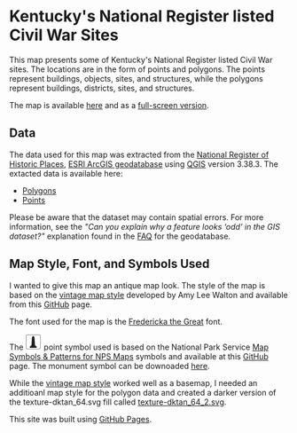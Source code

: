 # Kentucky's National Register listed Civil War Sites
This map presents some of Kentucky's National Register listed Civil War sites. The locations are in the form of points and polygons. The points represent buildings, objects, sites, and structures, while the polygons represent buildings, districts, sites, and structures. 

The map is available [here](/Map/index.html) and as a [full-screen version](/Map/map.html).

## Data
The data used for this map was extracted from the [National Register of Historic Places](https://www.nps.gov/subjects/nationalregister/index.htm), [ESRI ArcGIS geodatabase](https://catalog.data.gov/dataset/national-register-of-historic-places-1ab90) using [QGIS](https://www.qgis.org) version 3.38.3.
The  extacted data is available here:
  + [Polygons](/Data/NR_KY_CW_Polygon.geojson.zip)
  + [Points](/Data/NR_KY_CW_Points.geojson.zip)

Please be aware that the dataset may contain spatial errors. For more information, see the _"Can you explain why a feature looks ‘odd’ in the GIS dataset?"_ explanation found in the [FAQ](https://irma.nps.gov/DataStore/DownloadFile/706729?Reference=2305305) for the geodatabase.

## Map Style, Font, and Symbols Used
I wanted to give this map an antique map look. The style of the map is based on the [vintage map style](https://blog.mapbox.com/designing-the-vintage-style-in-mapbox-studio-9da4aa2a627f) developed by Amy Lee Walton and available from this [GitHub](https://github.com/mapbox/mapbox-gl-vintage-style) page. 

The font used for the map is the [Fredericka the Great](https://fonts.google.com/specimen/Fredericka+the+Great) font.

The ![monument point symbol ](Fonts_Styles/monument_light.svg) point symbol used is based on the National Park Service [Map Symbols & Patterns for NPS Maps](https://www.nps.gov/subjects/gisandmapping/map-symbols-patterns-for-nps-maps.htm) symbols and available at this [GitHub](https://github.com/northrivergeo/NPS_Map_Symbols?tab=readme-ov-file) page. The monument symbol can be downoaded [here](/Fonts_Styles/monument_light.svg). 

While the [vintage map style](https://blog.mapbox.com/designing-the-vintage-style-in-mapbox-studio-9da4aa2a627f) worked well as a basemap, I needed an additioanl map style for the polygon data and created a darker version of the texture-dktan_64.svg fill called [texture-dktan_64_2.svg](/Fonts_Styles/texture-dktan_64_2.svg). 

This site was built using [GitHub Pages](https://pages.github.com/).

